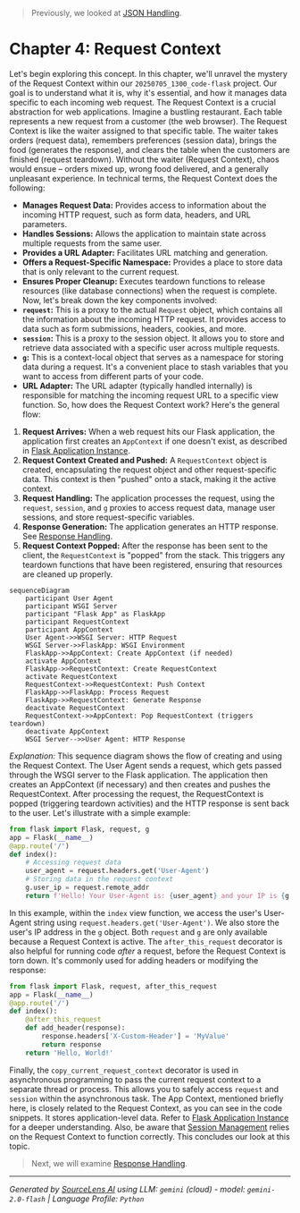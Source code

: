 > Previously, we looked at [JSON Handling](05_json-handling.md).

# Chapter 4: Request Context
Let's begin exploring this concept. In this chapter, we'll unravel the mystery of the Request Context within our `20250705_1300_code-flask` project. Our goal is to understand what it is, why it's essential, and how it manages data specific to each incoming web request.
The Request Context is a crucial abstraction for web applications. Imagine a bustling restaurant. Each table represents a new request from a customer (the web browser). The Request Context is like the waiter assigned to that specific table. The waiter takes orders (request data), remembers preferences (session data), brings the food (generates the response), and clears the table when the customers are finished (request teardown).  Without the waiter (Request Context), chaos would ensue – orders mixed up, wrong food delivered, and a generally unpleasant experience.
In technical terms, the Request Context does the following:
*   **Manages Request Data:** Provides access to information about the incoming HTTP request, such as form data, headers, and URL parameters.
*   **Handles Sessions:** Allows the application to maintain state across multiple requests from the same user.
*   **Provides a URL Adapter:** Facilitates URL matching and generation.
*   **Offers a Request-Specific Namespace:** Provides a place to store data that is only relevant to the current request.
*   **Ensures Proper Cleanup:** Executes teardown functions to release resources (like database connections) when the request is complete.
Now, let's break down the key components involved:
*   **`request`:** This is a proxy to the actual `Request` object, which contains all the information about the incoming HTTP request. It provides access to data such as form submissions, headers, cookies, and more.
*   **`session`:** This is a proxy to the session object. It allows you to store and retrieve data associated with a specific user across multiple requests.
*   **`g`:** This is a context-local object that serves as a namespace for storing data during a request. It's a convenient place to stash variables that you want to access from different parts of your code.
*   **URL Adapter:** The URL adapter (typically handled internally) is responsible for matching the incoming request URL to a specific view function.
So, how does the Request Context work? Here's the general flow:
1.  **Request Arrives:** When a web request hits our Flask application, the application first creates an `AppContext` if one doesn't exist, as described in [Flask Application Instance](01_flask-application-instance.md).
2.  **Request Context Created and Pushed:** A `RequestContext` object is created, encapsulating the request object and other request-specific data. This context is then "pushed" onto a stack, making it the active context.
3.  **Request Handling:** The application processes the request, using the `request`, `session`, and `g` proxies to access request data, manage user sessions, and store request-specific variables.
4.  **Response Generation:** The application generates an HTTP response.  See [Response Handling](05_response-handling.md).
5.  **Request Context Popped:** After the response has been sent to the client, the `RequestContext` is "popped" from the stack. This triggers any teardown functions that have been registered, ensuring that resources are cleaned up properly.
```mermaid
sequenceDiagram
    participant User Agent
    participant WSGI Server
    participant "Flask App" as FlaskApp
    participant RequestContext
    participant AppContext
    User Agent->>WSGI Server: HTTP Request
    WSGI Server->>FlaskApp: WSGI Environment
    FlaskApp->>AppContext: Create AppContext (if needed)
    activate AppContext
    FlaskApp->>RequestContext: Create RequestContext
    activate RequestContext
    RequestContext->>RequestContext: Push Context
    FlaskApp->>FlaskApp: Process Request
    FlaskApp->>RequestContext: Generate Response
    deactivate RequestContext
    RequestContext->>AppContext: Pop RequestContext (triggers teardown)
    deactivate AppContext
    WSGI Server-->>User Agent: HTTP Response
```
*Explanation:*  This sequence diagram shows the flow of creating and using the Request Context.  The User Agent sends a request, which gets passed through the WSGI server to the Flask application. The application then creates an AppContext (if necessary) and then creates and pushes the RequestContext. After processing the request, the RequestContext is popped (triggering teardown activities) and the HTTP response is sent back to the user.
Let's illustrate with a simple example:
```python
from flask import Flask, request, g
app = Flask(__name__)
@app.route('/')
def index():
    # Accessing request data
    user_agent = request.headers.get('User-Agent')
    # Storing data in the request context
    g.user_ip = request.remote_addr
    return f'Hello! Your User-Agent is: {user_agent} and your IP is {g.user_ip}'
```
In this example, within the `index` view function, we access the user's User-Agent string using `request.headers.get('User-Agent')`. We also store the user's IP address in the `g` object. Both `request` and `g` are only available because a Request Context is active.
The `after_this_request` decorator is also helpful for running code *after* a request, before the Request Context is torn down. It's commonly used for adding headers or modifying the response:
```python
from flask import Flask, request, after_this_request
app = Flask(__name__)
@app.route('/')
def index():
    @after_this_request
    def add_header(response):
        response.headers['X-Custom-Header'] = 'MyValue'
        return response
    return 'Hello, World!'
```
Finally, the `copy_current_request_context` decorator is used in asynchronous programming to pass the current request context to a separate thread or process. This allows you to safely access `request` and `session` within the asynchronous task.
The App Context, mentioned briefly here, is closely related to the Request Context, as you can see in the code snippets. It stores application-level data. Refer to [Flask Application Instance](01_flask-application-instance.md) for a deeper understanding. Also, be aware that [Session Management](07_session-management.md) relies on the Request Context to function correctly.
This concludes our look at this topic.

> Next, we will examine [Response Handling](07_response-handling.md).


---

*Generated by [SourceLens AI](https://github.com/openXFlow/sourceLensAI) using LLM: `gemini` (cloud) - model: `gemini-2.0-flash` | Language Profile: `Python`*